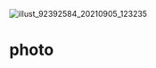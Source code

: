 ![illust_92392584_20210905_123235](https://user-images.githubusercontent.com/49750136/133055850-5e24e018-932a-4b15-bf7b-6f9d04271e27.png)
# photo
